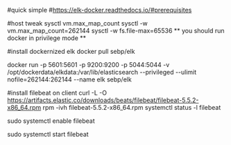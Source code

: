 #quick simple 
#https://elk-docker.readthedocs.io/#prerequisites

#host tweak 
sysctl vm.max_map_count
sysctl -w vm.max_map_count=262144
sysctl -w fs.file-max=65536
** you should run docker in privilege mode **

#install dockernized elk
docker pull sebp/elk



 docker run -p 5601:5601 -p 9200:9200 -p 5044:5044   -v /opt/dockerdata/elkdata:/var/lib/elasticsearch  --privileged  --ulimit nofile=262144:262144  --name elk sebp/elk


#install filebeat on client
curl -L -O https://artifacts.elastic.co/downloads/beats/filebeat/filebeat-5.5.2-x86_64.rpm
rpm -ivh filebeat-5.5.2-x86_64.rpm
systemctl status -l filebeat

sudo systemctl enable filebeat

sudo systemctl start filebeat
